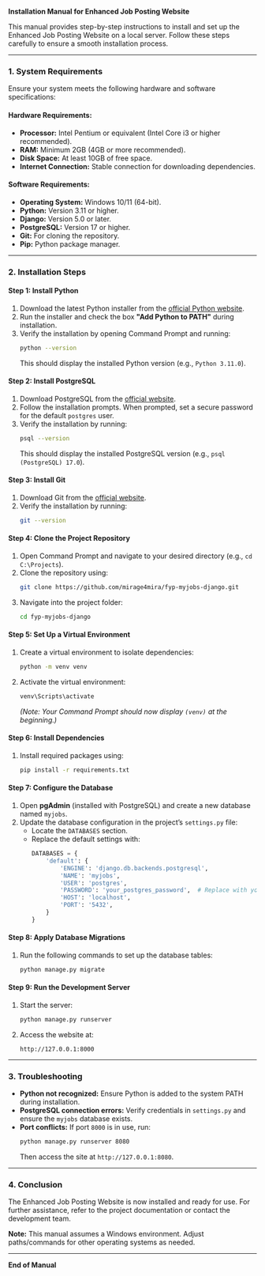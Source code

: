 **Installation Manual for Enhanced Job Posting Website**  

This manual provides step-by-step instructions to install and set up the Enhanced Job Posting Website on a local server. Follow these steps carefully to ensure a smooth installation process.  

---

### **1. System Requirements**  
Ensure your system meets the following hardware and software specifications:  

#### **Hardware Requirements:**  
- **Processor:** Intel Pentium or equivalent (Intel Core i3 or higher recommended).  
- **RAM:** Minimum 2GB (4GB or more recommended).  
- **Disk Space:** At least 10GB of free space.  
- **Internet Connection:** Stable connection for downloading dependencies.  

#### **Software Requirements:**  
- **Operating System:** Windows 10/11 (64-bit).  
- **Python:** Version 3.11 or higher.  
- **Django:** Version 5.0 or later.  
- **PostgreSQL:** Version 17 or higher.  
- **Git:** For cloning the repository.  
- **Pip:** Python package manager.  

---

### **2. Installation Steps**  

#### **Step 1: Install Python**  
1. Download the latest Python installer from the [official Python website](https://www.python.org/downloads/).  
2. Run the installer and check the box **"Add Python to PATH"** during installation.  
3. Verify the installation by opening Command Prompt and running:  
   ```bash  
   python --version  
   ```  
   This should display the installed Python version (e.g., `Python 3.11.0`).  

#### **Step 2: Install PostgreSQL**  
1. Download PostgreSQL from the [official website](https://www.postgresql.org/download/).  
2. Follow the installation prompts. When prompted, set a secure password for the default `postgres` user.  
3. Verify the installation by running:  
   ```bash  
   psql --version  
   ```  
   This should display the installed PostgreSQL version (e.g., `psql (PostgreSQL) 17.0`).  

#### **Step 3: Install Git**  
1. Download Git from the [official website](https://git-scm.com/downloads).  
2. Verify the installation by running:  
   ```bash  
   git --version  
   ```  

#### **Step 4: Clone the Project Repository**  
1. Open Command Prompt and navigate to your desired directory (e.g., `cd C:\Projects`).  
2. Clone the repository using:  
   ```bash  
   git clone https://github.com/mirage4mira/fyp-myjobs-django.git  
   ```  
3. Navigate into the project folder:  
   ```bash  
   cd fyp-myjobs-django  
   ```  

#### **Step 5: Set Up a Virtual Environment**  
1. Create a virtual environment to isolate dependencies:  
   ```bash  
   python -m venv venv  
   ```  
2. Activate the virtual environment:  
   ```bash  
   venv\Scripts\activate  
   ```  
   *(Note: Your Command Prompt should now display `(venv)` at the beginning.)*  

#### **Step 6: Install Dependencies**  
1. Install required packages using:  
   ```bash  
   pip install -r requirements.txt  
   ```  

#### **Step 7: Configure the Database**  
1. Open **pgAdmin** (installed with PostgreSQL) and create a new database named `myjobs`.  
2. Update the database configuration in the project’s `settings.py` file:  
   - Locate the `DATABASES` section.  
   - Replace the default settings with:  
     ```python  
     DATABASES = {  
         'default': {  
             'ENGINE': 'django.db.backends.postgresql',  
             'NAME': 'myjobs',  
             'USER': 'postgres',  
             'PASSWORD': 'your_postgres_password',  # Replace with your password  
             'HOST': 'localhost',  
             'PORT': '5432',  
         }  
     }  
     ```  

#### **Step 8: Apply Database Migrations**  
1. Run the following commands to set up the database tables:  
   ```bash  
   python manage.py migrate  
   ```  

#### **Step 9: Run the Development Server**  
1. Start the server:  
   ```bash  
   python manage.py runserver  
   ```  
2. Access the website at:  
   ```  
   http://127.0.0.1:8000  
   ```  

---

### **3. Troubleshooting**  
- **Python not recognized:** Ensure Python is added to the system PATH during installation.  
- **PostgreSQL connection errors:** Verify credentials in `settings.py` and ensure the `myjobs` database exists.  
- **Port conflicts:** If port `8000` is in use, run:  
  ```bash  
  python manage.py runserver 8080  
  ```  
  Then access the site at `http://127.0.0.1:8080`.  

---

### **4. Conclusion**  
The Enhanced Job Posting Website is now installed and ready for use. For further assistance, refer to the project documentation or contact the development team.  

**Note:** This manual assumes a Windows environment. Adjust paths/commands for other operating systems as needed.  

---  
**End of Manual**  
